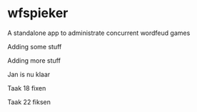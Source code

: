 # wfspieker
A standalone app to administrate concurrent wordfeud games

Adding some stuff

Adding more stuff

Jan is nu klaar

Taak 18 fixen 

Taak 22 fiksen


